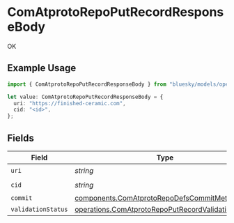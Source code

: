 # ComAtprotoRepoPutRecordResponseBody

OK

## Example Usage

```typescript
import { ComAtprotoRepoPutRecordResponseBody } from "bluesky/models/operations";

let value: ComAtprotoRepoPutRecordResponseBody = {
  uri: "https://finished-ceramic.com",
  cid: "<id>",
};
```

## Fields

| Field                                                                                                                    | Type                                                                                                                     | Required                                                                                                                 | Description                                                                                                              |
| ------------------------------------------------------------------------------------------------------------------------ | ------------------------------------------------------------------------------------------------------------------------ | ------------------------------------------------------------------------------------------------------------------------ | ------------------------------------------------------------------------------------------------------------------------ |
| `uri`                                                                                                                    | *string*                                                                                                                 | :heavy_check_mark:                                                                                                       | N/A                                                                                                                      |
| `cid`                                                                                                                    | *string*                                                                                                                 | :heavy_check_mark:                                                                                                       | N/A                                                                                                                      |
| `commit`                                                                                                                 | [components.ComAtprotoRepoDefsCommitMeta](../../models/components/comatprotorepodefscommitmeta.md)                       | :heavy_minus_sign:                                                                                                       | N/A                                                                                                                      |
| `validationStatus`                                                                                                       | [operations.ComAtprotoRepoPutRecordValidationStatus](../../models/operations/comatprotorepoputrecordvalidationstatus.md) | :heavy_minus_sign:                                                                                                       | N/A                                                                                                                      |